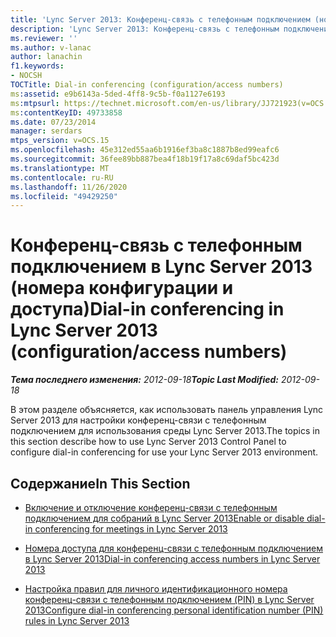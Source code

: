 ```yaml
---
title: 'Lync Server 2013: Конференц-связь с телефонным подключением (номера конфигурации/доступа)'
description: 'Lync Server 2013: Конференц-связь с телефонным подключением (номера конфигурации/доступа).'
ms.reviewer: ''
ms.author: v-lanac
author: lanachin
f1.keywords:
- NOCSH
TOCTitle: Dial-in conferencing (configuration/access numbers)
ms:assetid: e9b6143a-5ded-4ff8-9c5b-f0a1127e6193
ms:mtpsurl: https://technet.microsoft.com/en-us/library/JJ721923(v=OCS.15)
ms:contentKeyID: 49733858
ms.date: 07/23/2014
manager: serdars
mtps_version: v=OCS.15
ms.openlocfilehash: 45e312ed55aa6b1916ef3ba8c1887b8ed99eafc6
ms.sourcegitcommit: 36fee89bb887bea4f18b19f17a8c69daf5bc423d
ms.translationtype: MT
ms.contentlocale: ru-RU
ms.lasthandoff: 11/26/2020
ms.locfileid: "49429250"
---
```

# <a name="dial-in-conferencing-in-lync-server-2013-configurationaccess-numbers"></a><span data-ttu-id="6d7fe-103">Конференц-связь с телефонным подключением в Lync Server 2013 (номера конфигурации и доступа)</span><span class="sxs-lookup"><span data-stu-id="6d7fe-103">Dial-in conferencing in Lync Server 2013 (configuration/access numbers)</span></span>

<div data-xmlns="http://www.w3.org/1999/xhtml">

<div class="topic" data-xmlns="http://www.w3.org/1999/xhtml" data-msxsl="urn:schemas-microsoft-com:xslt" data-cs="https://msdn.microsoft.com/">

<div data-asp="https://msdn2.microsoft.com/asp">



</div>

<div id="mainSection">

<div id="mainBody"><span data-ttu-id="6d7fe-104">

<span> </span></span><span class="sxs-lookup"><span data-stu-id="6d7fe-104">

<span> </span></span></span>

<span data-ttu-id="6d7fe-105">_**Тема последнего изменения:** 2012-09-18_</span><span class="sxs-lookup"><span data-stu-id="6d7fe-105">_**Topic Last Modified:** 2012-09-18_</span></span>

<span data-ttu-id="6d7fe-106">В этом разделе объясняется, как использовать панель управления Lync Server 2013 для настройки конференц-связи с телефонным подключением для использования среды Lync Server 2013.</span><span class="sxs-lookup"><span data-stu-id="6d7fe-106">The topics in this section describe how to use Lync Server 2013 Control Panel to configure dial-in conferencing for use your Lync Server 2013 environment.</span></span>

<div>

## <a name="in-this-section"></a><span data-ttu-id="6d7fe-107">Содержание</span><span class="sxs-lookup"><span data-stu-id="6d7fe-107">In This Section</span></span>

  - [<span data-ttu-id="6d7fe-108">Включение и отключение конференц-связи с телефонным подключением для собраний в Lync Server 2013</span><span class="sxs-lookup"><span data-stu-id="6d7fe-108">Enable or disable dial-in conferencing for meetings in Lync Server 2013</span></span>](lync-server-2013-enable-or-disable-dial-in-conferencing-for-meetings.md)

  - [<span data-ttu-id="6d7fe-109">Номера доступа для конференц-связи с телефонным подключением в Lync Server 2013</span><span class="sxs-lookup"><span data-stu-id="6d7fe-109">Dial-in conferencing access numbers in Lync Server 2013</span></span>](lync-server-2013-dial-in-conferencing-access-numbers.md)

  - [<span data-ttu-id="6d7fe-110">Настройка правил для личного идентификационного номера конференц-связи с телефонным подключением (PIN) в Lync Server 2013</span><span class="sxs-lookup"><span data-stu-id="6d7fe-110">Configure dial-in conferencing personal identification number (PIN) rules in Lync Server 2013</span></span>](lync-server-2013-configure-dial-in-conferencing-personal-identification-number-pin-rules.md)

<span data-ttu-id="6d7fe-111"></div>

</div>

<span> </span>

</div>

</div>

</span><span class="sxs-lookup"><span data-stu-id="6d7fe-111"></div>

</div>

<span> </span>

</div>

</div>

</span></span></div>

